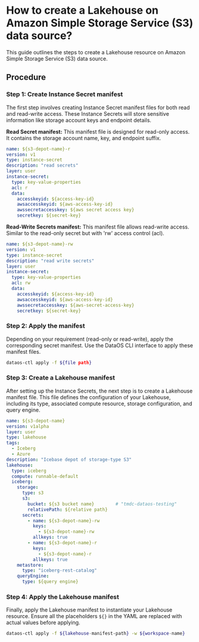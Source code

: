 # How to create a Lakehouse on Amazon Simple Storage Service (S3) data source?

This guide outlines the steps to create a Lakehouse resource on Amazon Simple Storage Service (S3) data source.

## Procedure

### **Step 1: Create Instance Secret manifest**

The first step involves creating Instance Secret manifest files for both read and read-write access. These Instance Secrets will store sensitive information like storage account keys and endpoint details.

**Read Secret manifest:** This manifest file is designed for read-only access. It contains the storage account name, key, and endpoint suffix.

```yaml
name: ${s3-depot-name}-r
version: v1
type: instance-secret
description: "read secrets"
layer: user
instance-secret:
  type: key-value-properties
  acl: r
  data:
    accesskeyid: ${access-key-id}
    awsaccesskeyid: ${aws-access-key-id}
    awssecretaccesskey: ${aws secret access key}
    secretkey: ${secret-key}
```

**Read-Write Secrets manifest:** This manifest file allows read-write access. Similar to the read-only secret but with 'rw' access control (acl).

```yaml
name: ${s3-depot-name}-rw
version: v1
type: instance-secret
description: "read write secrets"
layer: user
instance-secret:
  type: key-value-properties
  acl: rw
  data:
    accesskeyid: ${access-key-id}
    awsaccesskeyid: ${aws-access-key-id}
    awssecretaccesskey: ${aws-secret-access-key}
    secretkey: ${secret-key}
```

### **Step 2: Apply the manifest**

Depending on your requirement (read-only or read-write), apply the corresponding secret manifest. Use the DataOS CLI interface to apply these manifest files.

```bash
dataos-ctl apply -f ${file path}
```

### **Step 3: Create a Lakehouse manifest**

After setting up the Instance Secrets, the next step is to create a Lakehouse manifest file. This file defines the configuration of your Lakehouse, including its type, associated compute resource, storage configuration, and query engine.

```yaml
name: ${s3-depot-name}
version: v1alpha
layer: user
type: lakehouse
tags:
  - Iceberg
  - Azure
description: "Icebase depot of storage-type S3"
lakehouse:
  type: iceberg
  compute: runnable-default
  iceberg:
    storage:
      type: s3
      s3:
        bucket: ${s3 bucket name}        # "tmdc-dataos-testing"
        relativePath: ${relative path}
      secrets:
        - name: ${s3-depot-name}-rw
          keys:
            - ${s3-depot-name}-rw
          allkeys: true    
        - name: ${s3-depot-name}-r
          keys:
            - ${s3-depot-name}-r
          allkeys: true 
    metastore:
      type: "iceberg-rest-catalog"
    queryEngine:
      type: ${query engine}
```

### **Step 4: Apply the Lakehouse manifest**

Finally, apply the Lakehouse manifest to instantiate your Lakehouse resource. Ensure all the placeholders `${}` in the YAML are replaced with actual values before applying.

```bash
dataos-ctl apply -f ${lakehouse-manifest-path} -w ${workspace-name}
```